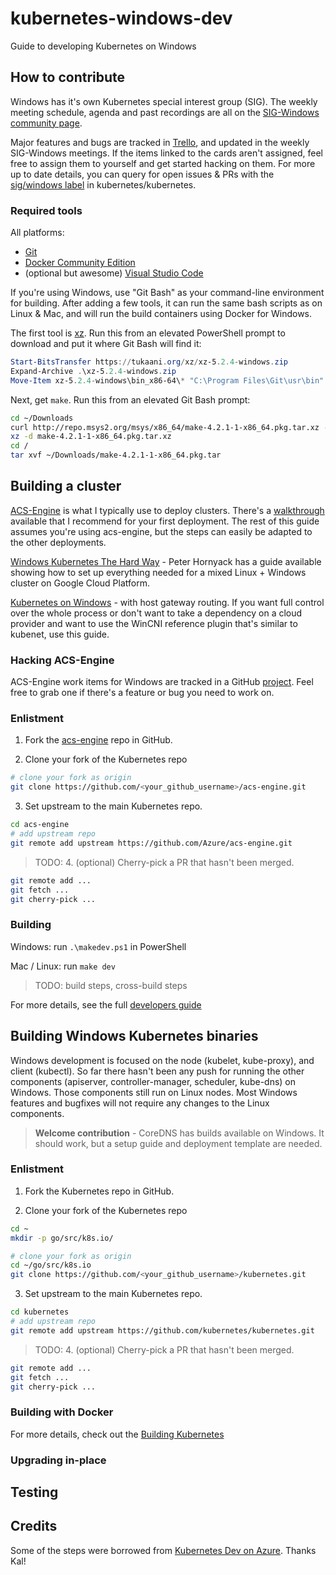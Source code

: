 # kubernetes-windows-dev
Guide to developing Kubernetes on Windows


## How to contribute

Windows has it's own Kubernetes special interest group (SIG). The weekly meeting schedule, agenda and past recordings are all on the [SIG-Windows community page](https://github.com/kubernetes/community/tree/master/sig-windows). 

Major features and bugs are tracked in [Trello](https://trello.com/b/rjTqrwjl/windows-k8s-roadmap), and updated in the weekly SIG-Windows meetings. If the items linked to the cards aren't assigned, feel free to assign them to yourself and get started hacking on them. For more up to date details, you can query for open issues & PRs with the [sig/windows label](https://github.com/kubernetes/kubernetes/labels/sig%2Fwindows) in kubernetes/kubernetes.

### Required tools

All platforms:

- [Git](https://git-scm.com/)
- [Docker Community Edition](https://store.docker.com/search?type=edition&offering=community)
- (optional but awesome) [Visual Studio Code](https://code.visualstudio.com/)

If you're using Windows, use "Git Bash" as your command-line environment for building. After adding a few tools, it can run the same bash scripts as on Linux & Mac, and will run the build containers using Docker for Windows.

The first tool is [xz](https://tukaani.org/xz/). Run this from an elevated PowerShell prompt to download and put it where Git Bash will find it:

```powershell
Start-BitsTransfer https://tukaani.org/xz/xz-5.2.4-windows.zip
Expand-Archive .\xz-5.2.4-windows.zip
Move-Item xz-5.2.4-windows\bin_x86-64\* "C:\Program Files\Git\usr\bin"
```

Next, get `make`. Run this from an elevated Git Bash prompt:

```bash
cd ~/Downloads
curl http://repo.msys2.org/msys/x86_64/make-4.2.1-1-x86_64.pkg.tar.xz -o make-4.2.1-1-x86_64.pkg.tar.xz
xz -d make-4.2.1-1-x86_64.pkg.tar.xz
cd /
tar xvf ~/Downloads/make-4.2.1-1-x86_64.pkg.tar
```


## Building a cluster

[ACS-Engine](https://github.com/Azure/acs-engine/) is what I typically use to deploy clusters. There's a [walkthrough](https://github.com/Azure/acs-engine/blob/master/docs/kubernetes/windows.md) available that I recommend for your first deployment. The rest of this guide assumes you're using acs-engine, but the steps can easily be adapted to the other deployments.

[Windows Kubernetes The Hard Way](https://github.com/pjh/kubernetes-the-hard-way) - Peter Hornyack has a guide available showing how to set up everything needed for a mixed Linux + Windows cluster on Google Cloud Platform.

[Kubernetes on Windows](https://docs.microsoft.com/en-us/virtualization/windowscontainers/kubernetes/getting-started-kubernetes-windows) - with host gateway routing. If you want full control over the whole process or don't want to take a dependency on a cloud provider and want to use the WinCNI reference plugin that's similar to kubenet, use this guide.

### Hacking ACS-Engine

ACS-Engine work items for Windows are tracked in a GitHub [project](https://github.com/Azure/acs-engine/projects/3). Feel free to grab one if there's a feature or bug you need to work on.

### Enlistment


1. Fork the [acs-engine](https://github.com/Azure/acs-engine) repo in GitHub.

2. Clone your fork of the Kubernetes repo

```bash
# clone your fork as origin
git clone https://github.com/<your_github_username>/acs-engine.git
```

3. Set upstream to the main Kubernetes repo.

```bash
cd acs-engine
# add upstream repo
git remote add upstream https://github.com/Azure/acs-engine.git
```

> TODO: 4. (optional) Cherry-pick a PR that hasn't been merged.

```bash
git remote add ...
git fetch ...
git cherry-pick ...
```

### Building

Windows: run `.\makedev.ps1` in PowerShell

Mac / Linux: run `make dev`

> TODO: build steps, cross-build steps

For more details, see the full [developers guide](https://github.com/Azure/acs-engine/blob/master/docs/developers.md)

## Building Windows Kubernetes binaries

Windows development is focused on the node (kubelet, kube-proxy), and client (kubectl). So far there hasn't been any push for running the other components (apiserver, controller-manager, scheduler, kube-dns) on Windows. Those components still run on Linux nodes. Most Windows features and bugfixes will not require any changes to the Linux components.

> **Welcome contribution** - CoreDNS has builds available on Windows. It should work, but a setup guide and deployment template are needed.

### Enlistment

1. Fork the Kubernetes repo in GitHub.

2. Clone your fork of the Kubernetes repo

```bash
cd ~
mkdir -p go/src/k8s.io/

# clone your fork as origin
cd ~/go/src/k8s.io
git clone https://github.com/<your_github_username>/kubernetes.git
```

3. Set upstream to the main Kubernetes repo.

```bash
cd kubernetes
# add upstream repo
git remote add upstream https://github.com/kubernetes/kubernetes.git
```

> TODO: 4. (optional) Cherry-pick a PR that hasn't been merged.

```bash
git remote add ...
git fetch ...
git cherry-pick ...
```


### Building with Docker




For more details, check out the [Building Kubernetes](https://github.com/kubernetes/kubernetes/blob/master/build/README.md)


### Upgrading in-place

## Testing



## Credits

Some of the steps were borrowed from [Kubernetes Dev on Azure](https://github.com/khenidak/kubernetes-dev-on-azure). Thanks Kal!